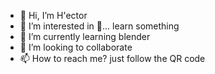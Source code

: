 - 👋 Hi, I’m H'ector
- 👀 I’m interested in 👀... learn something
- 🌱 I’m currently learning blender
- 💞️ I’m looking to collaborate
- 📫 How to reach me? just follow the QR code

<!---
sudosu4pp/sudosu4pp is a ✨ special ✨ repository because its `README.md` (this file) appears on your GitHub profile.
You can click the Preview link to take a look at your changes.
--->
